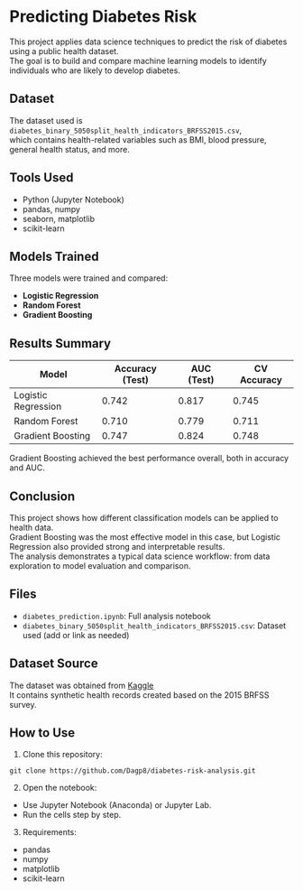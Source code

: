 # Predicting Diabetes Risk

This project applies data science techniques to predict the risk of diabetes using a public health dataset.  
The goal is to build and compare machine learning models to identify individuals who are likely to develop diabetes.

## Dataset

The dataset used is `diabetes_binary_5050split_health_indicators_BRFSS2015.csv`,  
which contains health-related variables such as BMI, blood pressure, general health status, and more.

## Tools Used

- Python (Jupyter Notebook)
- pandas, numpy
- seaborn, matplotlib
- scikit-learn

## Models Trained

Three models were trained and compared:

- **Logistic Regression**
- **Random Forest**
- **Gradient Boosting**

## Results Summary

| Model               | Accuracy (Test) | AUC (Test) | CV Accuracy |
|--------------------|-----------------|------------|-------------|
| Logistic Regression| 0.742           | 0.817      | 0.745       |
| Random Forest       | 0.710           | 0.779      | 0.711       |
| Gradient Boosting   | 0.747           | 0.824      | 0.748       |

Gradient Boosting achieved the best performance overall, both in accuracy and AUC.

## Conclusion

This project shows how different classification models can be applied to health data.  
Gradient Boosting was the most effective model in this case, but Logistic Regression also provided strong and interpretable results.  
The analysis demonstrates a typical data science workflow: from data exploration to model evaluation and comparison.

## Files

- `diabetes_prediction.ipynb`: Full analysis notebook  
- `diabetes_binary_5050split_health_indicators_BRFSS2015.csv`: Dataset used (add or link as needed)


## Dataset Source

The dataset was obtained from [Kaggle](https://www.kaggle.com/datasets/alexteboul/diabetes-health-indicators-dataset)  
It contains synthetic health records created based on the 2015 BRFSS survey.



## How to Use

1. Clone this repository:

```
git clone https://github.com/Dagp8/diabetes-risk-analysis.git
```

2. Open the notebook:

- Use Jupyter Notebook (Anaconda) or Jupyter Lab.
- Run the cells step by step.

3. Requirements:

- pandas
- numpy
- matplotlib
- scikit-learn






